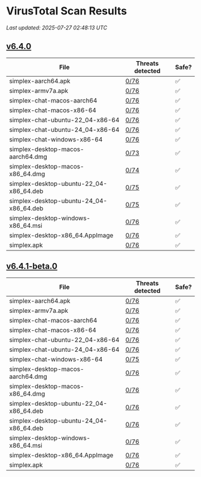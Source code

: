 # VirusTotal Scan Results
_Last updated: 2025-07-27 02:48:13 UTC_

## [v6.4.0](https://github.com/simplex-chat/simplex-chat/releases/tag/v6.4.0)
| File | Threats detected | Safe? |
| ---- | ---------------- | ----- |
| simplex-aarch64.apk | [0/76](https://www.virustotal.com/gui/file/12aa73e9cfb46d141c4cecfaf9018e595d7500dfe33be1f8f6105a5fc3f8f631) | ✅ |
| simplex-armv7a.apk | [0/76](https://www.virustotal.com/gui/file/a3d4de06a6272e61ebe2b22dcedf8efd4c1347e196f92e75fb257894a58e9dbe) | ✅ |
| simplex-chat-macos-aarch64 | [0/76](https://www.virustotal.com/gui/file/44932fb0344ccb9a85344d57a32f6643d47dcbacea721a286f4cf04ff14e0a62) | ✅ |
| simplex-chat-macos-x86-64 | [0/76](https://www.virustotal.com/gui/file/3d3c054967607766f5592765b03911e389c106bc0c68dbf9276c52ccd4e25ee2) | ✅ |
| simplex-chat-ubuntu-22_04-x86-64 | [0/76](https://www.virustotal.com/gui/file/60e5dcce703f5ac506c26e4b6abae60740fbddc96924f006b22f1609bdcd30f8) | ✅ |
| simplex-chat-ubuntu-24_04-x86-64 | [0/76](https://www.virustotal.com/gui/file/d0214e5a98d3269cd67c00efc07389bdec9a08e419ca8eb2a622567966230fbb) | ✅ |
| simplex-chat-windows-x86-64 | [0/76](https://www.virustotal.com/gui/file/f42f5a84c4d43932d57dd727159f7ac06cc13f1009364b6891970de47563c60d) | ✅ |
| simplex-desktop-macos-aarch64.dmg | [0/73](https://www.virustotal.com/gui/file/6748eb1bef718b240a9bf9997d7e488bb7c52eee47472daca4ff7aec7bf53678) | ✅ |
| simplex-desktop-macos-x86_64.dmg | [0/74](https://www.virustotal.com/gui/file/a661186b723e406c6d3d2e72f70dc90559ff6f53a5b5a598521376e0c750aaf0) | ✅ |
| simplex-desktop-ubuntu-22_04-x86_64.deb | [0/75](https://www.virustotal.com/gui/file/e099e3b9a231d3af51a6eb3cb016ea661f1214be257b95e62844e7038cd8cf99) | ✅ |
| simplex-desktop-ubuntu-24_04-x86_64.deb | [0/75](https://www.virustotal.com/gui/file/7932d994aa5ebdbcc5a0357a5f9f6042b4290867ddc130317c0b3d29de3aa8a5) | ✅ |
| simplex-desktop-windows-x86_64.msi | [0/76](https://www.virustotal.com/gui/file/4376a151e5c16aa5bb38ac549854aed8789e2b300c8b0e656d0cc7366d402fac) | ✅ |
| simplex-desktop-x86_64.AppImage | [0/76](https://www.virustotal.com/gui/file/0f13aad298a65f1bd70e2eb91ebca9ec5bfef8ce9af95d6a6320d248482db50b) | ✅ |
| simplex.apk | [0/76](https://www.virustotal.com/gui/file/12aa73e9cfb46d141c4cecfaf9018e595d7500dfe33be1f8f6105a5fc3f8f631) | ✅ |

## [v6.4.1-beta.0](https://github.com/simplex-chat/simplex-chat/releases/tag/v6.4.1-beta.0)
| File | Threats detected | Safe? |
| ---- | ---------------- | ----- |
| simplex-aarch64.apk | [0/76](https://www.virustotal.com/gui/file/cd9e19e3491d42159ab92402fc40218d4b41d8fef61e61bb28129467b87f9cdf) | ✅ |
| simplex-armv7a.apk | [0/76](https://www.virustotal.com/gui/file/bafcea2991eaf346813bd433498b2c40e91c394b4e10a18a12640ec4da649409) | ✅ |
| simplex-chat-macos-aarch64 | [0/76](https://www.virustotal.com/gui/file/e3dd16b79a105a368c7101113674cad58f025b2dccbc3449d77c14cef710f341) | ✅ |
| simplex-chat-macos-x86-64 | [0/76](https://www.virustotal.com/gui/file/c194e715be516caf15fec5916083d7a053e77db0562a682f07b3c55ec27efe9a) | ✅ |
| simplex-chat-ubuntu-22_04-x86-64 | [0/76](https://www.virustotal.com/gui/file/02ae2ae85ae4b8f46e68ee01ef672536322644055079b53ef6b18380180b57dc) | ✅ |
| simplex-chat-ubuntu-24_04-x86-64 | [0/76](https://www.virustotal.com/gui/file/8a98bf3f5645b41cfaa4f0be9aa78feb1078178a920e7df9b65922604d1528a0) | ✅ |
| simplex-chat-windows-x86-64 | [0/75](https://www.virustotal.com/gui/file/447cd771482da3db6e4c8bbb876cbb0b649175a5b1e99c706942b6bf962abe78) | ✅ |
| simplex-desktop-macos-aarch64.dmg | [0/76](https://www.virustotal.com/gui/file/cf6145d602e27df9e7d558ce19237e423cb8f61e524a269c2b8ebf75fdf816d1) | ✅ |
| simplex-desktop-macos-x86_64.dmg | [0/76](https://www.virustotal.com/gui/file/3d60fd023907ebdad56fe7195b958a477b4cc0f14c5a345c6bcce46ecbe570c8) | ✅ |
| simplex-desktop-ubuntu-22_04-x86_64.deb | [0/76](https://www.virustotal.com/gui/file/6644d4ad551568a51d2a6fb0bc848a98c1d93d2fa244060482a0268be62a13b4) | ✅ |
| simplex-desktop-ubuntu-24_04-x86_64.deb | [0/76](https://www.virustotal.com/gui/file/7273748457a035ab4171b7f1482121a881db7d4e6c1c3495a180e72bf43c7c3c) | ✅ |
| simplex-desktop-windows-x86_64.msi | [0/76](https://www.virustotal.com/gui/file/3509b9fd10525d11e50f2d62a304507c05ce67dc9471aba65b2ed1b79bc3bb5c) | ✅ |
| simplex-desktop-x86_64.AppImage | [0/76](https://www.virustotal.com/gui/file/01b0b4baf6a403c4d5d5582a80c729c06ff0a3b13c2f3676c5b9584f5d01d383) | ✅ |
| simplex.apk | [0/76](https://www.virustotal.com/gui/file/cd9e19e3491d42159ab92402fc40218d4b41d8fef61e61bb28129467b87f9cdf) | ✅ |
